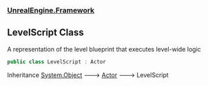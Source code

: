 ### [UnrealEngine.Framework](./UnrealEngine-Framework.md 'UnrealEngine.Framework')
## LevelScript Class
A representation of the level blueprint that executes level-wide logic  
```csharp
public class LevelScript : Actor
```
Inheritance [System.Object](https://docs.microsoft.com/en-us/dotnet/api/System.Object 'System.Object') &#129106; [Actor](./Actor.md 'UnrealEngine.Framework.Actor') &#129106; LevelScript  
